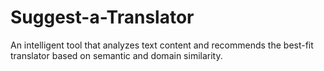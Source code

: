 # Suggest-a-Translator
An intelligent tool that analyzes text content and recommends the best-fit translator based on semantic and domain similarity.
